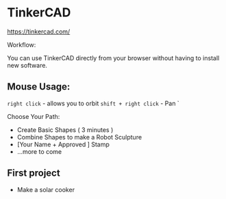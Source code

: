 TinkerCAD
=========

https://tinkercad.com/

Workflow:

You can use TinkerCAD directly from your browser without having to install new software.


## Mouse Usage:

`right click` - allows you to orbit
`shift + right click` - Pan
`



Choose Your Path:

* Create Basic Shapes ( 3 minutes )
* Combine Shapes to make a Robot Sculpture
* [Your Name + Approved ] Stamp
* ...more to come


## First project
* Make a solar cooker
